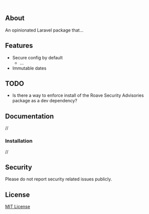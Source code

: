 ![Laravel Defaulto](art/logo.png)

## About
An opinionated Laravel package that...

## Features
- Secure config by default
    - ...
- Immutable dates

## TODO
- Is there a way to enforce install of the Roave Security Advisories package as a dev dependency?

## Documentation
//

###  Installation
//

## Security
Please do not report security related issues publicly.

## License

[MIT License](LICENSE.md)
